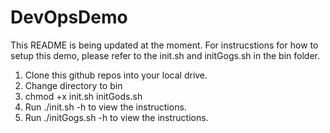 # DevOpsDemo
This README is being updated at the moment. 
For instrucstions for how to setup this demo, please refer to the init.sh and initGogs.sh in the bin folder. 

1. Clone this github repos into your local drive.
2. Change directory to bin
2. chmod +x init.sh initGods.sh
3. Run ./init.sh -h to view the instructions.
4. Run ./initGogs.sh -h to view the instructions.
